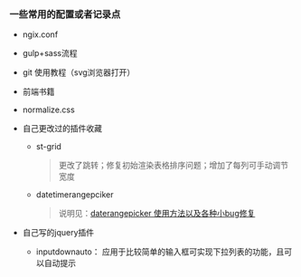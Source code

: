 ### 一些常用的配置或者记录点
* ngix.conf

* gulp+sass流程

* git 使用教程（svg浏览器打开）

* 前端书籍

* normalize.css

* 自己更改过的插件收藏
	+ st-grid
	
		> 更改了跳转；修复初始渲染表格排序问题；增加了每列可手动调节宽度
	+ datetimerangepciker
	  
	  > 说明见：[daterangepicker 使用方法以及各种小bug修复](https://www.jianshu.com/p/0d24c3d26bc9)
* 自己写的jquery插件

	+ inputdownauto： 应用于比较简单的输入框可实现下拉列表的功能，且可以自动提示
